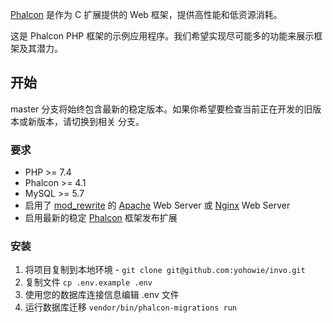 [Phalcon][1] 是作为 C 扩展提供的 Web 框架，提供高性能和低资源消耗。

这是 Phalcon PHP 框架的示例应用程序。我们希望实现尽可能多的功能来展示框架及其潜力。

## 开始

master 分支将始终包含最新的稳定版本。如果你希望要检查当前正在开发的旧版本或新版本，请切换到相关
分支。 

### 要求

* PHP >= 7.4
* Phalcon >= 4.1
* MySQL >= 5.7
* 启用了 [mod_rewrite][2] 的 [Apache][3] Web Server 或 [Nginx][4] Web Server
* 启用最新的稳定 [Phalcon][5] 框架发布扩展 

### 安装

1. 将项目复制到本地环境 - `git clone git@github.com:yohowie/invo.git`
2. 复制文件 `cp .env.example .env`
3. 使用您的数据库连接信息编辑 .env 文件
4. 运行数据库迁移 `vendor/bin/phalcon-migrations run`

[1]: https://phalcon.io/
[2]: http://httpd.apache.org/docs/current/mod/mod_rewrite.html
[3]: http://httpd.apache.org/
[4]: http://nginx.org/
[5]: https://github.com/phalcon/cphalcon/releases
